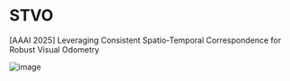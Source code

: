 # STVO
[AAAI 2025] Leveraging Consistent Spatio-Temporal Correspondence for Robust Visual Odometry


![image](https://github.com/user-attachments/assets/36f36a9f-08aa-4b07-bd57-4bc5fe9e0571)
